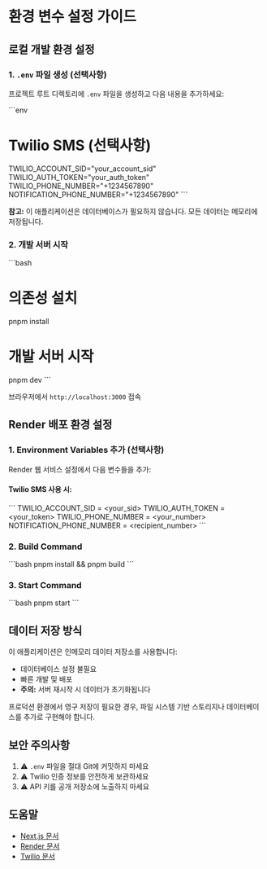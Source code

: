 # 환경 변수 설정 가이드

## 로컬 개발 환경 설정

### 1. `.env` 파일 생성 (선택사항)

프로젝트 루트 디렉토리에 `.env` 파일을 생성하고 다음 내용을 추가하세요:

\`\`\`env
# Twilio SMS (선택사항)
TWILIO_ACCOUNT_SID="your_account_sid"
TWILIO_AUTH_TOKEN="your_auth_token"
TWILIO_PHONE_NUMBER="+1234567890"
NOTIFICATION_PHONE_NUMBER="+1234567890"
\`\`\`

**참고:** 이 애플리케이션은 데이터베이스가 필요하지 않습니다. 모든 데이터는 메모리에 저장됩니다.

### 2. 개발 서버 시작

\`\`\`bash
# 의존성 설치
pnpm install

# 개발 서버 시작
pnpm dev
\`\`\`

브라우저에서 `http://localhost:3000` 접속

## Render 배포 환경 설정

### 1. Environment Variables 추가 (선택사항)

Render 웹 서비스 설정에서 다음 변수들을 추가:

#### Twilio SMS 사용 시:
\`\`\`
TWILIO_ACCOUNT_SID = <your_sid>
TWILIO_AUTH_TOKEN = <your_token>
TWILIO_PHONE_NUMBER = <your_number>
NOTIFICATION_PHONE_NUMBER = <recipient_number>
\`\`\`

### 2. Build Command

\`\`\`bash
pnpm install && pnpm build
\`\`\`

### 3. Start Command

\`\`\`bash
pnpm start
\`\`\`

## 데이터 저장 방식

이 애플리케이션은 인메모리 데이터 저장소를 사용합니다:
- 데이터베이스 설정 불필요
- 빠른 개발 및 배포
- **주의:** 서버 재시작 시 데이터가 초기화됩니다

프로덕션 환경에서 영구 저장이 필요한 경우, 파일 시스템 기반 스토리지나 데이터베이스를 추가로 구현해야 합니다.

## 보안 주의사항

1. ⚠️ `.env` 파일을 절대 Git에 커밋하지 마세요
2. ⚠️ Twilio 인증 정보를 안전하게 보관하세요
3. ⚠️ API 키를 공개 저장소에 노출하지 마세요

## 도움말

- [Next.js 문서](https://nextjs.org/docs)
- [Render 문서](https://render.com/docs)
- [Twilio 문서](https://www.twilio.com/docs)



